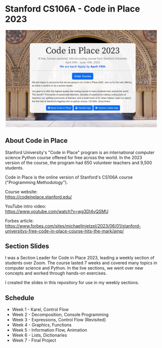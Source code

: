 # Stanford CS106A - Code in Place 2023

<p align="center">
    <img src="media/cip_2023_homepage.jpg" width="500">
</p>

## About Code in Place

Stanford University's "Code in Place" program is an international computer science Python course offered for free across the world.  In the 2023 version of the course, the program had 650 volunteer teachers and 9,500 students.

Code in Place is the online version of Stanford's CS106A course ("Programming Methodology").

Course website: 
<br>
https://codeinplace.stanford.edu/

YouTube intro video: 
<br> 
https://www.youtube.com/watch?v=wg3Dl4yQSMU

Forbes article:
<br>
https://www.forbes.com/sites/michaeltnietzel/2023/06/01/stanford-universitys-free-code-in-place-course-hits-the-mark/amp/


## Section Slides

I was a Section Leader for Code in Place 2023, leading a weekly section of students over Zoom.  The course lasted 7 weeks and covered many topics in computer science and Python.  In the live sections, we went over new concepts and worked through hands-on exercises.

I created the slides in this repository for use in my weekly sections.

## Schedule

- Week 1 - Karel, Control Flow
- Week 2 - Decomposition, Console Programming
- Week 3 - Expressions, Control Flow (Revisited)
- Week 4 - Graphics, Functions
- Week 5 - Information Flow, Animation
- Week 6 - Lists, Dictionaries
- Week 7 - Final Project
